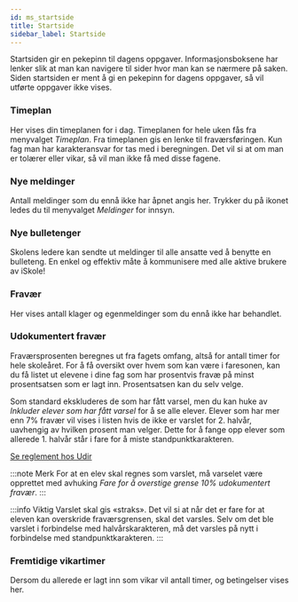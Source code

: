 ```yaml
---
id: ms_startside
title: Startside
sidebar_label: Startside
---
```


Startsiden gir en pekepinn til dagens oppgaver.  Informasjonsboksene har lenker slik at man kan navigere til sider hvor man kan se nærmere på saken. Siden startsiden er ment å gi en pekepinn for dagens oppgaver, så vil utførte oppgaver ikke vises. 

### Timeplan

Her vises din timeplanen for i dag. Timeplanen for hele uken fås fra menyvalget _Timeplan_.
Fra timeplanen gis en lenke til fraværsføringen. Kun fag man har karakteransvar for tas med i beregningen. Det vil si at om man er tolærer eller vikar, så vil man ikke få med disse fagene. 

### Nye meldinger

Antall meldinger som du ennå ikke har åpnet angis her. Trykker du på ikonet ledes du til menyvalget _Meldinger_ for innsyn. 

### Nye bulletenger

Skolens ledere kan sendte ut meldinger til alle ansatte ved å benytte en bulleteng. En enkel og effektiv måte å kommunisere med alle aktive brukere av iSkole!

### Fravær

Her vises antall klager og egenmeldinger som du ennå ikke har behandlet.

### Udokumentert fravær
Fraværsprosenten beregnes ut fra fagets omfang, altså for antall timer for hele skoleåret. For å få oversikt over hvem som kan være i faresonen, kan du få listet ut elevene i dine fag som har prosentvis fravæ på minst prosentsatsen som er lagt inn. Prosentsatsen kan du selv velge.

Som standard ekskluderes de som har fått varsel, men du kan huke av _Inkluder elever som har fått varsel_ for å se alle elever. Elever som har mer enn 7% fravær vil vises i listen hvis de ikke er varslet for 2. halvår, uavhengig av hvilken prosent man velger. Dette for å fange opp elever som allerede 1. halvår står i fare for å miste standpunktkarakteren.

[Se reglement hos Udir](https://www.udir.no/regelverkstolkninger/opplaring/Vitnemal/fravarsgrense---udir-3-2016/)


:::note Merk
For at en elev skal regnes som varslet, må varselet være opprettet med avhuking _Fare for å overstige grense 10% udokumentert fravær_.
:::

:::info Viktig 
Varslet skal gis «straks». Det vil si at når det er fare for at eleven kan overskride fraværsgrensen, skal det varsles. Selv om det ble varslet i forbindelse med halvårskarakteren, må det varsles på nytt i forbindelse med standpunktkarakteren.
:::

### Fremtidige vikartimer

Dersom du allerede er lagt inn som vikar vil antall timer, og betingelser vises her.
